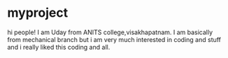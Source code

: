 # myproject
hi people!
I am Uday from ANITS college,visakhapatnam.
I am basically from mechanical branch but i am very much interested in coding and stuff and i really liked this coding and all.
